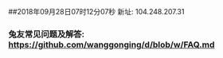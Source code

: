 ##2018年09月28日07时12分07秒 新址: 104.248.207.31
### 兔友常见问题及解答: https://github.com/wanggonging/d/blob/w/FAQ.md
